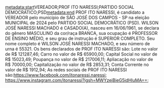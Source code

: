 <metadata:start>VEREADOR;PROF ITO NARESSI;PARTIDO SOCIAL DEMOCRÁTICO;PSD<metadata:end>
PROF ITO NARESSI, é candidato a VEREADOR pelo município de SÃO JOSÉ DOS CAMPOS - SP na eleição MUNICIPAL de 2024 pelo PARTIDO SOCIAL DEMOCRÁTICO (PSD). WILSON JOSÉ NARESSI MACHADO é CASADO(A), nasceu em 16/06/1961, se declara do gênero MASCULINO da cor/raça BRANCA, sua ocupação é PROFESSOR DE ENSINO MÉDIO, e seu grau de instrução é SUPERIOR COMPLETO. Seu nome completo é WILSON JOSÉ NARESSI MACHADO, e seu número de urna é 55321.
Os bens declarados de PROF ITO NARESSI são: Lote no valor de R$ 121287,46; Carro no valor de R$ 65900,00; Capital Social no valor de R$ 15023,49; Poupança no valor de R$ 217006,11; Apliacação no valor de R$ 70000,00; Capitalização no valor de R$ 2853,31; Conta Corrente no valor de R$ 1912,94; 
As redes sociais de PROF ITO NARESSI são:https://www.facebook.com/itonaressi.naressi; https://www.instagram.com/itonaressi?igsh=MWYzejBieG5idHluMA==;